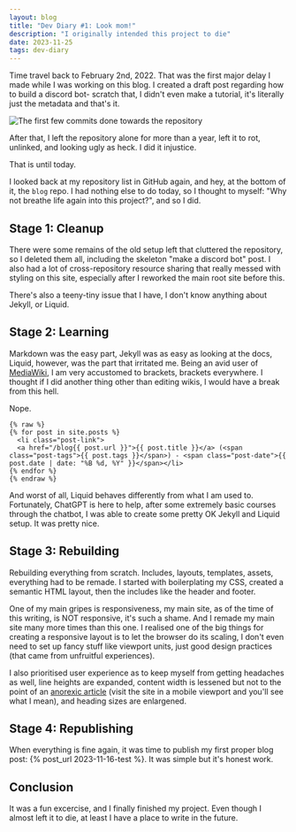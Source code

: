 ```yaml
---
layout: blog
title: "Dev Diary #1: Look mom!"
description: "I originally intended this project to die"
date: 2023-11-25
tags: dev-diary
---
```


Time travel back to February 2nd, 2022. That was the first major delay I made while I was working on this blog. I created a draft post regarding how to build a discord bot- scratch that, I didn't even make a tutorial, it's literally just the metadata and that's it.

![The first few commits done towards the repository](/blog/assets/2023-11-25-dev-diary-1-firstcommits.png "The first few commits done towards the repository")

After that, I left the repository alone for more than a year, left it to rot, unlinked, and looking ugly as heck. I did it injustice.

That is until today.

I looked back at my repository list in GitHub again, and hey, at the bottom of it, the `blog` repo. I had nothing else to do today, so I thought to myself: "Why not breathe life again into this project?", and so I did.

## Stage 1: Cleanup

There were some remains of the old setup left that cluttered the repository, so I deleted them all, including the skeleton "make a discord bot" post. I also had a lot of cross-repository resource sharing that really messed with styling on this site, especially after I reworked the main root site before this.

There's also a teeny-tiny issue that I have, I don't know anything about Jekyll, or Liquid.

## Stage 2: Learning

Markdown was the easy part, Jekyll was as easy as looking at the docs, Liquid, however, was the part that irritated me. Being an avid user of [MediaWiki](https://mediawiki.org), I am very accustomed to brackets, brackets everywhere. I thought if I did another thing other than editing wikis, I would have a break from this hell.

Nope.

```liquid
{% raw %}
{% for post in site.posts %}
  <li class="post-link">
  <a href="/blog{{ post.url }}">{{ post.title }}</a> (<span class="post-tags">{{ post.tags }}</span>) - <span class="post-date">{{ post.date | date: "%B %d, %Y" }}</span></li>
{% endfor %}
{% endraw %}
```

And worst of all, Liquid behaves differently from what I am used to. Fortunately, ChatGPT is here to help, after some extremely basic courses through the chatbot, I was able to create some pretty OK Jekyll and Liquid setup. It was pretty nice.

## Stage 3: Rebuilding

Rebuilding everything from scratch. Includes, layouts, templates, assets, everything had to be remade. I started with boilerplating my CSS, created a semantic HTML layout, then the includes like the header and footer.

One of my main gripes is responsiveness, my main site, as of the time of this writing, is NOT responsive, it's such a shame. And I remade my main site many more times than this one. I realised one of the big things for creating a responsive layout is to let the browser do its scaling, I don't even need to set up fancy stuff like viewport units, just good design practices (that came from unfruitful experiences).

I also prioritised user experience as to keep myself from getting headaches as well, line heights are expanded, content width is lessened but not to the point of an [anorexic article](https://web.archive.org/web/20231102072430/https://visitandorra.com/en/visitor-information/before-you-arrive/passport-visas-customs/) (visit the site in a mobile viewport and you'll see what I mean), and heading sizes are enlargened.

## Stage 4: Republishing

When everything is fine again, it was time to publish my first proper blog post: {% post_url 2023-11-16-test %}. It was simple but it's honest work.

## Conclusion

It was a fun excercise, and I finally finished my project. Even though I almost left it to die, at least I have a place to write in the future.

